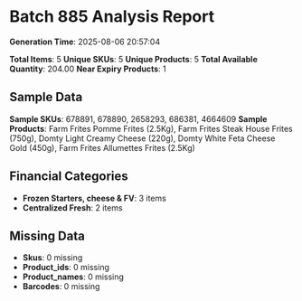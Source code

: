 # Batch 885 Analysis Report

**Generation Time**: 2025-08-06 20:57:04

**Total Items**: 5
**Unique SKUs**: 5
**Unique Products**: 5
**Total Available Quantity**: 204.00
**Near Expiry Products**: 1

## Sample Data
**Sample SKUs**: 678891, 678890, 2658293, 686381, 4664609
**Sample Products**: Farm Frites Pomme Frites (2.5Kg), Farm Frites Steak House Frites (750g), Domty Light Creamy Cheese (220g), Domty White Feta Cheese Gold (450g), Farm Frites Allumettes Frites (2.5Kg)

## Financial Categories
- **Frozen Starters, cheese & FV**: 3 items
- **Centralized Fresh**: 2 items

## Missing Data
- **Skus**: 0 missing
- **Product_ids**: 0 missing
- **Product_names**: 0 missing
- **Barcodes**: 0 missing
